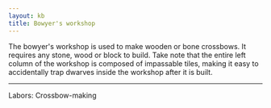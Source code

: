 ```yaml
---
layout: kb
title: Bowyer's workshop
---
```


The bowyer's workshop is used to make wooden or bone crossbows. It requires any stone, wood or block to build. Take note that the entire left column of the workshop is composed of impassable tiles, making it easy to accidentally trap dwarves inside the workshop after it is built.

---
Labors: Crossbow-making